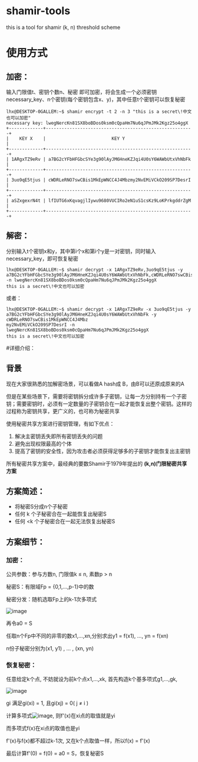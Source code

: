 # shamir-tools
this is a tool for shamir (k, n) threshold scheme

# 使用方式
## 加密：
输入门限值t、密钥个数n、秘密 即可加密，将会生成一个必须密钥necessary_key、n个密钥(每个密钥包含x、y)，其中任意t个密钥可以恢复秘密

````
lhx@DESKTOP-0GALLEM:~$ shamir encrypt -t 2 -n 3 "this is a secret\!中文也可以加密"
necessary key: lwegNercKn81SX8boBDos0ksm0cQpaHm7Nu6qJPmJMk2Kgz25o4ggX
+-------------+--------------------------------------------------------+
|    KEY X    |                         KEY Y                          |
+-------------+--------------------------------------------------------+
| 1ARgxTZ9eRv | a7BG2cYFbHFGbcSYe3g90lAyJM6HneKZJqi4U0sY6WAWbUtxVhNbFk |
+-------------+--------------------------------------------------------+
| 3uo9qE5tjus | cWDRLeRNO7swCBis1MkEpWNCC4J4Mbzmy2NvEMiVCkO209SP7DesrI |
+-------------+--------------------------------------------------------+
| aSZxgexrN4t | lfIUTG6xKqvagjlIywu9680VUCIRo2eN1uS1csKz9LoKPrkgddrZgM |
+-------------+--------------------------------------------------------+
````

## 解密：
分别输入t个密钥x和y，其中第i个x和第i个y是一对密钥，同时输入necessary_key，即可恢复秘密

````
lhx@DESKTOP-0GALLEM:~$ shamir decrypt -x 1ARgxTZ9eRv,3uo9qE5tjus -y a7BG2cYFbHFGbcSYe3g90lAyJM6HneKZJqi4U0sY6WAWbUtxVhNbFk,cWDRLeRNO7swCBis1MkEpWNCC4J4Mbzmy2NvEMiVCkO209SP7DesrI -n lwegNercKn81SX8boBDos0ksm0cQpaHm7Nu6qJPmJMk2Kgz25o4ggX
this is a secret\!中文也可以加密
````

或者：
````
lhx@DESKTOP-0GALLEM:~$ shamir decrypt -x 1ARgxTZ9eRv -x 3uo9qE5tjus -y a7BG2cYFbHFGbcSYe3g90lAyJM6HneKZJqi4U0sY6WAWbUtxVhNbFk -y cWDRLeRNO7swCBis1MkEpWNCC4J4Mbz
my2NvEMiVCkO209SP7DesrI -n lwegNercKn81SX8boBDos0ksm0cQpaHm7Nu6qJPmJMk2Kgz25o4ggX
this is a secret\!中文也可以加密
````

#详细介绍：
## 背景
现在大家很熟悉的加解密场景，可以看做A hash成 B，由B可以还原成原来的A

但是在某些场景下，需要将密钥拆分成许多子密钥，让每一方分别持有一个子密钥；需要密钥时，必须有一定数量的子密钥合在一起才能恢复出整个密钥。这样的过程称为密钥共享，更广义的，也可称为秘密共享

使用秘密共享方案进行密钥管理，有如下优点：
1. 解决主密钥丢失即所有密钥丢失的问题
2. 避免出现权限最高的个体
3. 提高了密钥的安全性，因为攻击者必须获得足够多的子密钥才能恢复出主密钥

所有秘密共享方案中，最经典的要数Shamir于1979年提出的 **(k,n)门限秘密共享方案**

## 方案简述：
- 将秘密S分成n个子秘密
- 任何 k 个子秘密合在一起能恢复出秘密S
- 任何 <k 个子秘密合在一起无法恢复出秘密S

## 方案细节：
### 加密：
公共参数：参与方数n, 门限值k ≤ n, 素数p > n

秘密S：有限域Fp = {0,1,…,p-1}中的数

秘密分发：随机选取Fp上的k-1次多项式

![image](https://user-images.githubusercontent.com/40929503/198340494-02f984b8-6003-42c1-abbe-02f8ca9babb8.png)

再令a0 = S

任取n个Fp中不同的非零的数x1,…,xn,分别求出y1 = f(x1), …, yn = f(xn)

n份子秘密分别为(x1, y1) , … , (xn, yn)

### 恢复秘密：
任意给定k个点, 不妨就设为前k个点x1,…,xk, 首先构造k个基多项式g1,…,gk,

![image](https://user-images.githubusercontent.com/40929503/198340814-0f89bf48-bd0b-4978-a77a-bd2db2471ea6.png)

gi 满足gi(xi) = 1, 且gi(xj) = 0( j ≠ i )

计算多项式![image](https://user-images.githubusercontent.com/40929503/198340876-79ebe663-4e26-4357-bc80-562392f01e7c.png), 则f'(x)在xi点的取值就是yi  

而多项式f(x)在xi点的取值也是yi 

f'(x)与f(x)都不超过k-1次, 又在k个点取值一样，所以f(x) = f'(x)   

最后计算f'(0) = f(0) = a0 = S，恢复秘密S


